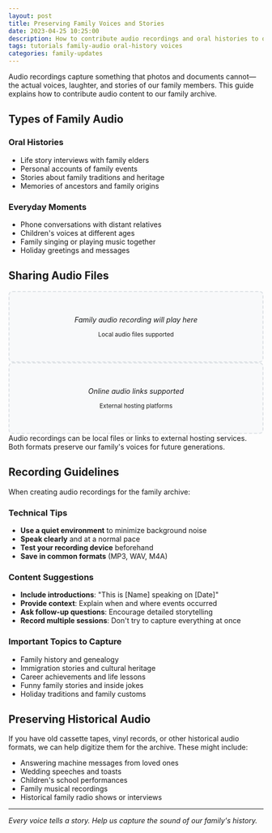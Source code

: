 ```yaml
---
layout: post
title: Preserving Family Voices and Stories
date: 2023-04-25 10:25:00
description: How to contribute audio recordings and oral histories to our family archive
tags: tutorials family-audio oral-history voices
categories: family-updates
---
```


Audio recordings capture something that photos and documents cannot—the actual voices, laughter, and stories of our family members. This guide explains how to contribute audio content to our family archive.

## Types of Family Audio

### Oral Histories
- Life story interviews with family elders
- Personal accounts of family events
- Stories about family traditions and heritage
- Memories of ancestors and family origins

### Everyday Moments
- Phone conversations with distant relatives
- Children's voices at different ages
- Family singing or playing music together
- Holiday greetings and messages

## Sharing Audio Files

<div class="row mt-3">
    <div class="col-sm mt-3 mt-md-0">
        <div class="audio-placeholder" style="background-color: #f8f9fa; padding: 2rem; text-align: center; border: 2px dashed #dee2e6; border-radius: 8px;">
            <i class="fas fa-microphone" style="font-size: 2rem; color: #6c757d;"></i>
            <p><em>Family audio recording will play here</em></p>
            <p><small>Local audio files supported</small></p>
        </div>
    </div>
    <div class="col-sm mt-3 mt-md-0">
        <div class="audio-placeholder" style="background-color: #f8f9fa; padding: 2rem; text-align: center; border: 2px dashed #dee2e6; border-radius: 8px;">
            <i class="fas fa-headphones" style="font-size: 2rem; color: #6c757d;"></i>
            <p><em>Online audio links supported</em></p>
            <p><small>External hosting platforms</small></p>
        </div>
    </div>
</div>
<div class="caption">
    Audio recordings can be local files or links to external hosting services. Both formats preserve our family's voices for future generations.
</div>

## Recording Guidelines

When creating audio recordings for the family archive:

### Technical Tips
- **Use a quiet environment** to minimize background noise
- **Speak clearly** and at a normal pace
- **Test your recording device** beforehand
- **Save in common formats** (MP3, WAV, M4A)

### Content Suggestions
- **Include introductions**: "This is [Name] speaking on [Date]"
- **Provide context**: Explain when and where events occurred
- **Ask follow-up questions**: Encourage detailed storytelling
- **Record multiple sessions**: Don't try to capture everything at once

### Important Topics to Capture
- Family history and genealogy
- Immigration stories and cultural heritage
- Career achievements and life lessons
- Funny family stories and inside jokes
- Holiday traditions and family customs

## Preserving Historical Audio

If you have old cassette tapes, vinyl records, or other historical audio formats, we can help digitize them for the archive. These might include:

- Answering machine messages from loved ones
- Wedding speeches and toasts
- Children's school performances
- Family musical recordings
- Historical family radio shows or interviews

---

*Every voice tells a story. Help us capture the sound of our family's history.*
